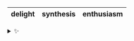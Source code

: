 | delight | synthesis | enthusiasm |
| :-----: | :-------: | :--------: |

<details>
  <summary>✨</summary>
  These words are chosen at random each day. New words will appear here tomorrow morning.
</details>